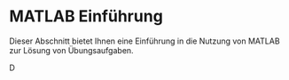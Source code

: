 # MATLAB Einführung

Dieser Abschnitt bietet Ihnen eine Einführung in die Nutzung von MATLAB zur Lösung von Übungsaufgaben.

D